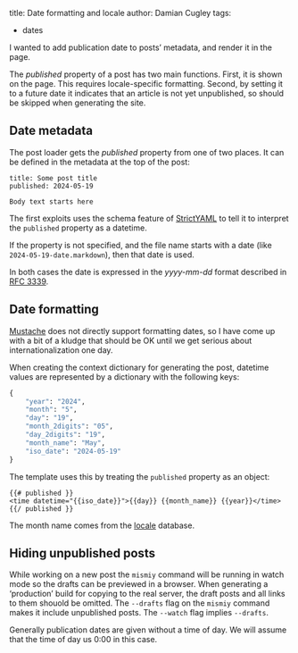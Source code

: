 title: Date formatting and locale
author: Damian Cugley
tags: 
- dates

I wanted to add publication date to posts’ metadata, and render it in the page. 

The _published_ property of a post has two main functions. First, it is shown
on the page. This requires locale-specific formatting. Second, by setting it
to a future date it indicates that an article is not yet unpublished, so
should be skipped when generating the site.


## Date metadata

The post loader gets the _published_ property from one of two places. It can be
defined in the metadata at the top of the post:

    title: Some post title
    published: 2024-05-19

    Body text starts here

The first exploits uses the schema feature of [StrictYAML] to tell it to interpret
the `published` property as a datetime.

If the property is not specified, and the file name starts with a date (like
`2024-05-19-date.markdown`), then that date is used.

In both cases the date is expressed in the _yyyy-mm-dd_ format described
in [RFC 3339].


## Date formatting

[Mustache] does not directly support formatting dates, so I have come up
with a bit of a kludge that should be OK until we get serious about internationalization
one day.

When creating the context dictionary for generating the post, datetime values
are represented by a dictionary with the following keys:

```python
{
    "year": "2024",
    "month": "5",
    "day": "19",
    "month_2digits": "05",
    "day_2digits": "19",
    "month_name": "May",
    "iso_date": "2024-05-19"
}
```


The template uses this by treating the `published` property as an object:

    {{# published }}
    <time datetime="{{iso_date}}">{{day}} {{month_name}} {{year}}</time>
    {{/ published }}

The month name comes from the [locale] database.


## Hiding unpublished posts

While working on a new post the `mismiy` command will be running in watch
mode so the drafts can be previewed in a browser. When generating a ‘production’
build for copying to the real server, the draft posts and all links to them
shouold be omitted. The `--drafts` flag on the `mismiy` command makes it include
unpublished posts. The `--watch` flag implies `--drafts`.

Generally publication dates are given without a time of day. We will assume that
the time of day us 0:00 in this case.




[locale]: https://docs.python.org/3/library/locale.html
[Mustache]: http://mustache.github.io
[StrictYAML]: https://hitchdev.com/strictyaml/
[RFC 3339]: https://datatracker.ietf.org/doc/html/rfc3339
